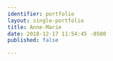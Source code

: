 ```yaml
---
identifier: portfolio
layout: single-portfolio
title: Anne-Marie
date: 2018-12-17 11:54:45 -0500
published: false

---
```

